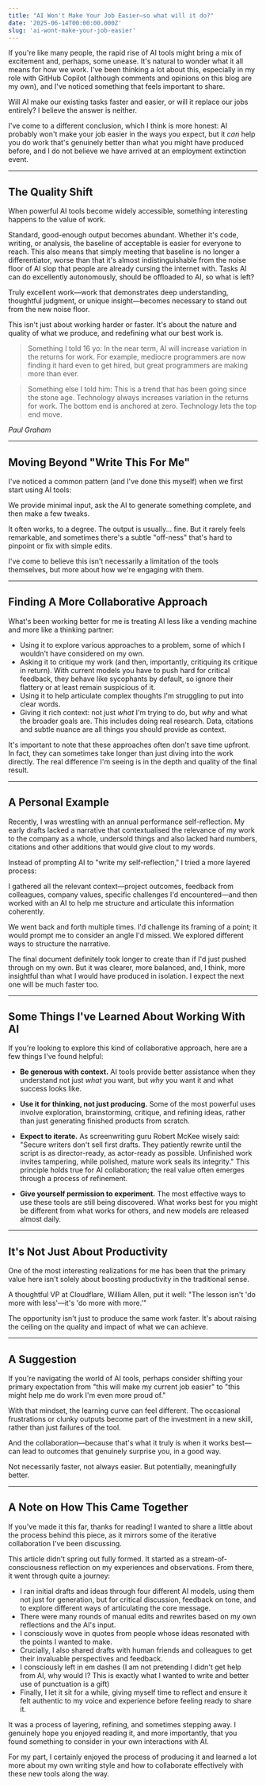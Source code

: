 ```yaml
---
title: "AI Won't Make Your Job Easier—so what will it do?"
date: '2025-06-14T00:00:00.000Z'
slug: 'ai-wont-make-your-job-easier'
---
```


If you're like many people, the rapid rise of AI tools might bring a mix of excitement and, perhaps, some unease. It's natural to wonder what it all means for how we work. I've been thinking a lot about this, especially in my role with GitHub Copilot (although comments and opinions on this blog are my own), and I've noticed something that feels important to share.

Will AI make our existing tasks faster and easier, or will it replace our jobs entirely? I believe the answer is neither.

I've come to a different conclusion, which I think is more honest: AI probably won't make your job easier in the ways you expect, but it *can* help you do work that's genuinely better than what you might have produced before, and I do not believe we have arrived at an employment extinction event.

---

## The Quality Shift

When powerful AI tools become widely accessible, something interesting happens to the value of work.

Standard, good-enough output becomes abundant. Whether it's code, writing, or analysis, the baseline of acceptable is easier for everyone to reach. This also means that simply meeting that baseline is no longer a differentiator, worse than that it's almost indistinguishable from the noise floor of AI slop that people are already cursing the internet with. Tasks AI can do excellently autonomously, should be offloaded to AI, so what is left?

Truly excellent work—work that demonstrates deep understanding, thoughtful judgment, or unique insight—becomes necessary to stand out from the new noise floor.

This isn't just about working harder or faster. It's about the nature and quality of what we produce, and redefining what our best work is.

> Something I told 16 yo: In the near term, AI will increase variation in the returns for work. For example, mediocre programmers are now finding it hard even to get hired, but great programmers are making more than ever.

> Something else I told him: This is a trend that has been going since the stone age. Technology always increases variation in the returns for work. The bottom end is anchored at zero. Technology lets the top end move.

*Paul Graham*

---

## Moving Beyond "Write This For Me"

I've noticed a common pattern (and I've done this myself) when we first start using AI tools:

We provide minimal input, ask the AI to generate something complete, and then make a few tweaks.

It often works, to a degree. The output is usually... fine. But it rarely feels remarkable, and sometimes there's a subtle "off-ness" that's hard to pinpoint or fix with simple edits.

I've come to believe this isn't necessarily a limitation of the tools themselves, but more about how we're engaging with them.

---

## Finding A More Collaborative Approach

What's been working better for me is treating AI less like a vending machine and more like a thinking partner:

- Using it to explore various approaches to a problem, some of which I wouldn't have considered on my own.
- Asking it to critique my work (and then, importantly, critiquing its critique in return). With current models you have to push hard for critical feedback, they behave like sycophants by default, so ignore their flattery or at least remain suspicious of it.
- Using it to help articulate complex thoughts I'm struggling to put into clear words.
- Giving it rich context: not just *what* I'm trying to do, but *why* and what the broader goals are. This includes doing real research. Data, citations and subtle nuance are all things you should provide as context. 

It's important to note that these approaches often don't save time upfront. In fact, they can sometimes take longer than just diving into the work directly. The real difference I'm seeing is in the depth and quality of the final result.

---

## A Personal Example

Recently, I was wrestling with an annual performance self-reflection. My early drafts lacked a narrative that contextualised the relevance of my work to the company as a whole, undersold things and also lacked hard numbers, citations and other additions that would give clout to my words.

Instead of prompting AI to "write my self-reflection," I tried a more layered process:

I gathered all the relevant context—project outcomes, feedback from colleagues, company values, specific challenges I'd encountered—and then worked with an AI to help me structure and articulate this information coherently.

We went back and forth multiple times. I'd challenge its framing of a point; it would prompt me to consider an angle I'd missed. We explored different ways to structure the narrative.

The final document definitely took longer to create than if I'd just pushed through on my own. But it was clearer, more balanced, and, I think, more insightful than what I would have produced in isolation. I expect the next one will be much faster too.

---

## Some Things I've Learned About Working With AI

If you're looking to explore this kind of collaborative approach, here are a few things I've found helpful:

- **Be generous with context.** AI tools provide better assistance when they understand not just *what* you want, but *why* you want it and what success looks like.

- **Use it for thinking, not just producing.** Some of the most powerful uses involve exploration, brainstorming, critique, and refining ideas, rather than just generating finished products from scratch.

- **Expect to iterate.** As screenwriting guru Robert McKee wisely said: "Secure writers don't sell first drafts. They patiently rewrite until the script is as director-ready, as actor-ready as possible. Unfinished work invites tampering, while polished, mature work seals its integrity." This principle holds true for AI collaboration; the real value often emerges through a process of refinement.

- **Give yourself permission to experiment.** The most effective ways to use these tools are still being discovered. What works best for you might be different from what works for others, and new models are released almost daily.

---

## It's Not Just About Productivity

One of the most interesting realizations for me has been that the primary value here isn't solely about boosting productivity in the traditional sense.

A thoughtful VP at Cloudflare, William Allen, put it well: "The lesson isn't 'do more with less'—it's 'do more with more.'"

The opportunity isn't just to produce the same work faster. It's about raising the ceiling on the quality and impact of what we can achieve.

---

## A Suggestion

If you're navigating the world of AI tools, perhaps consider shifting your primary expectation from "this will make my current job easier" to "this might help me do work I'm even more proud of."

With that mindset, the learning curve can feel different. The occasional frustrations or clunky outputs become part of the investment in a new skill, rather than just failures of the tool.

And the collaboration—because that's what it truly is when it works best—can lead to outcomes that genuinely surprise you, in a good way.

Not necessarily faster, not always easier. But potentially, meaningfully better.

---

## A Note on How This Came Together

If you've made it this far, thanks for reading! I wanted to share a little about the process behind this piece, as it mirrors some of the iterative collaboration I've been discussing.

This article didn't spring out fully formed. It started as a stream-of-consciousness reflection on my experiences and observations. From there, it went through quite a journey:

*   I ran initial drafts and ideas through four different AI models, using them not just for generation, but for critical discussion, feedback on tone, and to explore different ways of articulating the core message.
*   There were many rounds of manual edits and rewrites based on my own reflections and the AI's input.
*   I consciously wove in quotes from people whose ideas resonated with the points I wanted to make.
*   Crucially, I also shared drafts with human friends and colleagues to get their invaluable perspectives and feedback.
* I consciously left in em dashes (I am not pretending I didn't get help from AI, why would I? This is exactly what I wanted to write and better use of punctuation is a gift)
*   Finally, I let it sit for a while, giving myself time to reflect and ensure it felt authentic to my voice and experience before feeling ready to share it.

It was a process of layering, refining, and sometimes stepping away. I genuinely hope you enjoyed reading it, and more importantly, that you found something to consider in your own interactions with AI.

For my part, I certainly enjoyed the process of producing it and learned a lot more about my own writing style and how to collaborate effectively with these new tools along the way.